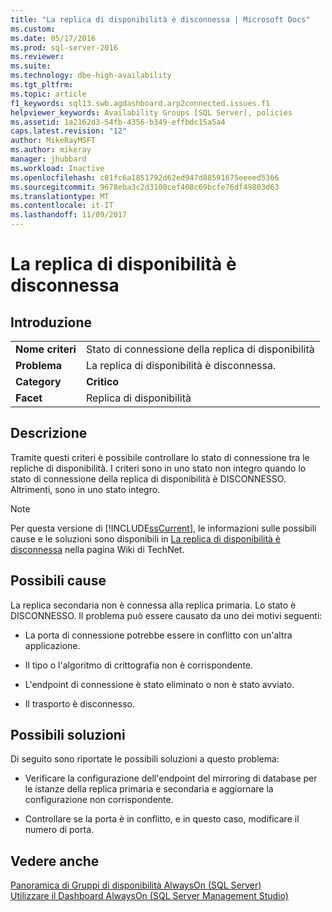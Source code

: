 ```yaml
---
title: "La replica di disponibilità è disconnessa | Microsoft Docs"
ms.custom: 
ms.date: 05/17/2016
ms.prod: sql-server-2016
ms.reviewer: 
ms.suite: 
ms.technology: dbe-high-availability
ms.tgt_pltfrm: 
ms.topic: article
f1_keywords: sql13.swb.agdashboard.arp2connected.issues.f1
helpviewer_keywords: Availability Groups [SQL Server], policies
ms.assetid: 1a2162d3-54fb-4356-b349-effbdc15a5a4
caps.latest.revision: "12"
author: MikeRayMSFT
ms.author: mikeray
manager: jhubbard
ms.workload: Inactive
ms.openlocfilehash: c81fc6a1851792d62ed947d88591675eeeed5366
ms.sourcegitcommit: 9678eba3c2d3100cef408c69bcfe76df49803d63
ms.translationtype: MT
ms.contentlocale: it-IT
ms.lasthandoff: 11/09/2017
---
```

# <a name="availability-replica-is-disconnected"></a>La replica di disponibilità è disconnessa
    
## <a name="introduction"></a>Introduzione  
  
|||  
|-|-|  
|**Nome criteri**|Stato di connessione della replica di disponibilità|  
|**Problema**|La replica di disponibilità è disconnessa.|  
|**Category**|**Critico**|  
|**Facet**|Replica di disponibilità|  
  
## <a name="description"></a>Descrizione  
 Tramite questi criteri è possibile controllare lo stato di connessione tra le repliche di disponibilità. I criteri sono in uno stato non integro quando lo stato di connessione della replica di disponibilità è DISCONNESSO. Altrimenti, sono in uno stato integro.  
  
> [!NOTE]  
>  Per questa versione di [!INCLUDE[ssCurrent](../../../includes/sscurrent-md.md)], le informazioni sulle possibili cause e le soluzioni sono disponibili in [La replica di disponibilità è disconnessa](http://go.microsoft.com/fwlink/p/?LinkId=220857) nella pagina Wiki di TechNet.  
  
## <a name="possible-causes"></a>Possibili cause  
 La replica secondaria non è connessa alla replica primaria. Lo stato è DISCONNESSO. Il problema può essere causato da uno dei motivi seguenti:  
  
-   La porta di connessione potrebbe essere in conflitto con un'altra applicazione.  
  
-   Il tipo o l'algoritmo di crittografia non è corrispondente.  
  
-   L'endpoint di connessione è stato eliminato o non è stato avviato.  
  
-   Il trasporto è disconnesso.  
  
## <a name="possible-solutions"></a>Possibili soluzioni  
 Di seguito sono riportate le possibili soluzioni a questo problema:  
  
-   Verificare la configurazione dell'endpoint del mirroring di database per le istanze della replica primaria e secondaria e aggiornare la configurazione non corrispondente.  
  
-   Controllare se la porta è in conflitto, e in questo caso, modificare il numero di porta.  
  
## <a name="see-also"></a>Vedere anche  
 [Panoramica di Gruppi di disponibilità AlwaysOn &#40;SQL Server&#41;](../../../database-engine/availability-groups/windows/overview-of-always-on-availability-groups-sql-server.md)   
 [Utilizzare il Dashboard AlwaysOn &#40;SQL Server Management Studio&#41;](../../../database-engine/availability-groups/windows/use-the-always-on-dashboard-sql-server-management-studio.md)  
  
  
